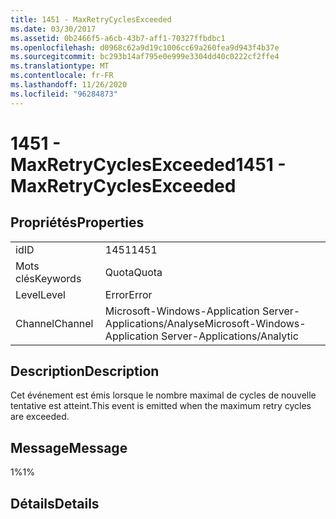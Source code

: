 ```yaml
---
title: 1451 - MaxRetryCyclesExceeded
ms.date: 03/30/2017
ms.assetid: 0b2466f5-a6cb-43b7-aff1-70327ffbdbc1
ms.openlocfilehash: d0968c62a9d19c1006cc69a260fea9d943f4b37e
ms.sourcegitcommit: bc293b14af795e0e999e3304dd40c0222cf2ffe4
ms.translationtype: MT
ms.contentlocale: fr-FR
ms.lasthandoff: 11/26/2020
ms.locfileid: "96284873"
---
```

# <a name="1451---maxretrycyclesexceeded"></a><span data-ttu-id="b457c-102">1451 - MaxRetryCyclesExceeded</span><span class="sxs-lookup"><span data-stu-id="b457c-102">1451 - MaxRetryCyclesExceeded</span></span>

## <a name="properties"></a><span data-ttu-id="b457c-103">Propriétés</span><span class="sxs-lookup"><span data-stu-id="b457c-103">Properties</span></span>  
  
|||  
|-|-|  
|<span data-ttu-id="b457c-104">id</span><span class="sxs-lookup"><span data-stu-id="b457c-104">ID</span></span>|<span data-ttu-id="b457c-105">1451</span><span class="sxs-lookup"><span data-stu-id="b457c-105">1451</span></span>|  
|<span data-ttu-id="b457c-106">Mots clés</span><span class="sxs-lookup"><span data-stu-id="b457c-106">Keywords</span></span>|<span data-ttu-id="b457c-107">Quota</span><span class="sxs-lookup"><span data-stu-id="b457c-107">Quota</span></span>|  
|<span data-ttu-id="b457c-108">Level</span><span class="sxs-lookup"><span data-stu-id="b457c-108">Level</span></span>|<span data-ttu-id="b457c-109">Error</span><span class="sxs-lookup"><span data-stu-id="b457c-109">Error</span></span>|  
|<span data-ttu-id="b457c-110">Channel</span><span class="sxs-lookup"><span data-stu-id="b457c-110">Channel</span></span>|<span data-ttu-id="b457c-111">Microsoft-Windows-Application Server-Applications/Analyse</span><span class="sxs-lookup"><span data-stu-id="b457c-111">Microsoft-Windows-Application Server-Applications/Analytic</span></span>|  
  
## <a name="description"></a><span data-ttu-id="b457c-112">Description</span><span class="sxs-lookup"><span data-stu-id="b457c-112">Description</span></span>  

 <span data-ttu-id="b457c-113">Cet événement est émis lorsque le nombre maximal de cycles de nouvelle tentative est atteint.</span><span class="sxs-lookup"><span data-stu-id="b457c-113">This event is emitted when the maximum retry cycles are exceeded.</span></span>  
  
## <a name="message"></a><span data-ttu-id="b457c-114">Message</span><span class="sxs-lookup"><span data-stu-id="b457c-114">Message</span></span>  

 <span data-ttu-id="b457c-115">1%</span><span class="sxs-lookup"><span data-stu-id="b457c-115">1%</span></span>  
  
## <a name="details"></a><span data-ttu-id="b457c-116">Détails</span><span class="sxs-lookup"><span data-stu-id="b457c-116">Details</span></span>
